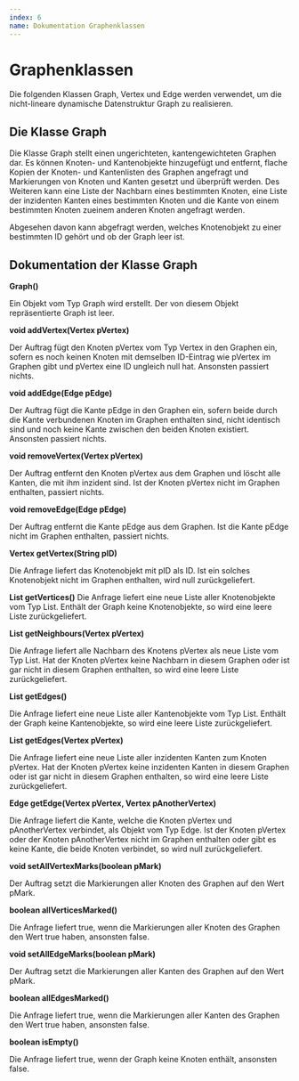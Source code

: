 ```yaml
---
index: 6
name: Dokumentation Graphenklassen
---
```


# Graphenklassen
Die folgenden Klassen Graph, Vertex und Edge werden verwendet, um die nicht-lineare dynamische Datenstruktur Graph zu realisieren.

## Die Klasse Graph
Die Klasse Graph stellt einen ungerichteten, kantengewichteten Graphen dar. Es können Knoten- und Kantenobjekte hinzugefügt und entfernt, flache Kopien der Knoten- und Kantenlisten des Graphen angefragt und Markierungen von Knoten und Kanten gesetzt und überprüft werden. Des Weiteren kann eine Liste der Nachbarn eines bestimmten Knoten, eine Liste der inzidenten Kanten eines bestimmten Knoten und die Kante von einem bestimmten Knoten zueinem anderen Knoten angefragt werden. 

Abgesehen davon kann abgefragt werden, welches Knotenobjekt zu einer bestimmten ID gehört und ob der Graph leer ist.

## Dokumentation der Klasse Graph

**Graph()**

Ein Objekt vom Typ Graph wird erstellt. Der von diesem Objekt repräsentierte Graph ist leer.

**void addVertex(Vertex pVertex)**

Der Auftrag fügt den Knoten pVertex vom Typ Vertex in den Graphen ein, sofern es noch keinen Knoten mit demselben ID-Eintrag wie pVertex im Graphen gibt und pVertex eine ID ungleich null hat. Ansonsten passiert nichts.

**void addEdge(Edge pEdge)**

Der Auftrag fügt die Kante pEdge in den Graphen ein, sofern beide durch die Kante verbundenen Knoten im Graphen enthalten sind, nicht identisch sind und noch keine Kante zwischen den beiden Knoten existiert. Ansonsten passiert nichts.

**void removeVertex(Vertex pVertex)**

Der Auftrag entfernt den Knoten pVertex aus dem Graphen und löscht alle Kanten, die mit ihm inzident sind. Ist der Knoten pVertex nicht im Graphen enthalten, passiert nichts.

**void removeEdge(Edge pEdge)**

Der Auftrag entfernt die Kante pEdge aus dem Graphen. Ist die Kante pEdge nicht im Graphen enthalten, passiert nichts.

**Vertex getVertex(String pID)**

Die Anfrage liefert das Knotenobjekt mit pID als ID. Ist ein solches Knotenobjekt nicht im Graphen enthalten, wird null zurückgeliefert.

**List<Vertex> getVertices()**
Die Anfrage liefert eine neue Liste aller Knotenobjekte vom Typ List<Vertex>. Enthält der Graph keine Knotenobjekte, so wird eine leere Liste zurückgeliefert.

**List<Vertex> getNeighbours(Vertex pVertex)**

Die Anfrage liefert alle Nachbarn des Knotens pVertex als neue Liste vom Typ List<Vertex>. Hat der Knoten pVertex keine Nachbarn in diesem Graphen oder ist gar nicht in diesem Graphen enthalten, so wird eine leere Liste zurückgeliefert.

**List<Edge> getEdges()**

Die Anfrage liefert eine neue Liste aller Kantenobjekte vom Typ List<Edge>. Enthält der Graph keine Kantenobjekte, so wird eine leere Liste zurückgeliefert.

**List<Edge> getEdges(Vertex pVertex)**

Die Anfrage liefert eine neue Liste aller inzidenten Kanten zum Knoten pVertex. Hat der Knoten pVertex keine inzidenten Kanten in diesem Graphen oder ist gar nicht in diesem Graphen enthalten, so wird eine leere Liste zurückgeliefert.

**Edge getEdge(Vertex pVertex, Vertex pAnotherVertex)**

Die Anfrage liefert die Kante, welche die Knoten pVertex und pAnotherVertex verbindet, als Objekt vom Typ Edge. Ist der Knoten pVertex oder der Knoten pAnotherVertex nicht im Graphen enthalten oder gibt es keine Kante, die beide Knoten verbindet, so wird null zurückgeliefert.

**void setAllVertexMarks(boolean pMark)**

Der Auftrag setzt die Markierungen aller Knoten des Graphen auf den Wert pMark.

**boolean allVerticesMarked()**

Die Anfrage liefert true, wenn die Markierungen aller Knoten des Graphen den Wert true haben, ansonsten false.

**void setAllEdgeMarks(boolean pMark)**

Der Auftrag setzt die Markierungen aller Kanten des Graphen auf den Wert pMark.

**boolean allEdgesMarked()**

Die Anfrage liefert true, wenn die Markierungen aller Kanten des Graphen den Wert true haben, ansonsten false.

**boolean isEmpty()**

Die Anfrage liefert true, wenn der Graph keine Knoten enthält, ansonsten false.
